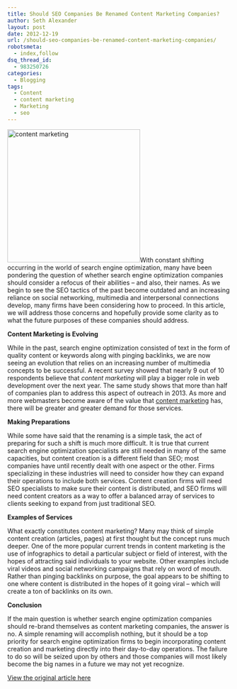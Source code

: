 ```yaml
---
title: Should SEO Companies Be Renamed Content Marketing Companies?
author: Seth Alexander
layout: post
date: 2012-12-19
url: /should-seo-companies-be-renamed-content-marketing-companies/
robotsmeta:
  - index,follow
dsq_thread_id:
  - 983250726
categories:
  - Blogging
tags:
  - Content
  - content marketing
  - Marketing
  - seo
---
```

<img class="alignleft size-medium wp-image-1274" title="Content Marketing" alt="content marketing" src="http://sethaalexander.com/wp-content/uploads/2012/12/wpid-Content-Marketing-300x300.png" width="300" height="300" />With constant shifting occurring in the world of search engine optimization, many have been pondering the question of whether search engine optimization companies should consider a refocus of their abilities – and also, their names. As we begin to see the SEO tactics of the past become outdated and an increasing reliance on social networking, multimedia and interpersonal connections develop, many firms have been considering how to proceed. In this article, we will address those concerns and hopefully provide some clarity as to what the future purposes of these companies should address.

**Content Marketing is Evolving**

While in the past, search engine optimization consisted of text in the form of quality content or keywords along with pinging backlinks, we are now seeing an evolution that relies on an increasing number of multimedia concepts to be successful. A recent survey showed that nearly 9 out of 10 respondents believe that _content marketing_ will play a bigger role in web development over the next year. The same study shows that more than half of companies plan to address this aspect of outreach in 2013. As more and more webmasters become aware of the value that <u>content marketing</u> has, there will be greater and greater demand for those services.

**Making Preparations**

While some have said that the renaming is a simple task, the act of preparing for such a shift is much more difficult. It is true that current search engine optimization specialists are still needed in many of the same capacities, but content creation is a different field than SEO; most companies have until recently dealt with one aspect or the other. Firms specializing in these industries will need to consider how they can expand their operations to include both services. Content creation firms will need SEO specialists to make sure their content is distributed, and SEO firms will need content creators as a way to offer a balanced array of services to clients seeking to expand from just traditional SEO.

**Examples of Services**

What exactly constitutes content marketing? Many may think of simple content creation (articles, pages) at first thought but the concept runs much deeper. One of the more popular current trends in content marketing is the use of infographics to detail a particular subject or field of interest, with the hopes of attracting said individuals to your website. Other examples include viral videos and social networking campaigns that rely on word of mouth. Rather than pinging backlinks on purpose, the goal appears to be shifting to one where content is distributed in the hopes of it going viral – which will create a ton of backlinks on its own.

**Conclusion**

If the main question is whether search engine optimization companies should re-brand themselves as content marketing companies, the answer is no. A simple renaming will accomplish nothing, but it should be a top priority for search engine optimization firms to begin incorporating content creation and marketing directly into their day-to-day operations. The failure to do so will be seized upon by others and those companies will most likely become the big names in a future we may not yet recognize.

<a href="http://pingler.com/blog/should-seo-companies-be-renamed-content-marketing-companies/" target="_blank" rel="nofollow">View the original article here</a>